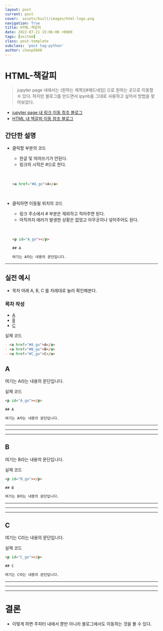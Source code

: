 ```yaml
---
layout: post  
current: post  
cover:  assets/built/images/html-logo.png  
navigation: True  
title: HTML-책갈피   
date: 2022-07-21 15:06:00 +0900  
tags: [exitem]  
class: post-template  
subclass: 'post tag-python'  
author: chanp5660  
---
```


# HTML-책갈피  

> jupyter page 내에서는 (원하는 제목)[#헤드네임] 으로 원하는 곳으로 이동할 수 있다. 하지만 블로그를 만드면서 ipynb을 그대로 사용하고 싶어서 방법을 찾아보았다.

- [jupyter page 내 링크 이동 참조 블로그](https://jojelly.tistory.com/115?category=952057)
- [HTML 내 책갈피 이동 참조 블로그](https://heekng.tistory.com/44)




## 간단한 설명

- 클릭할 부분의 코드
    - 한글 및 띄어쓰기가 안된다.  
    - 링크의 시작은 #으로 한다.
    <br>    
    <br> 
    
    ```html
    <a href="#A_go">A</a>
    ```
<br>

- 클릭하면 이동될 위치의 코드  
    - 링크 주소에서 # 부분은 제외하고 적어주면 된다.
    - 아직까지 에러가 발생한 상황은 없었고 아무곳이나 넣어주어도 된다.  
    <br>    
    <br>  
    
    ```html  
    <p id="A_go"></p>

    ## A

    여기는 A라는 내용의 문단입니다.
    ```


---
## 실전 예시

- 목차 아래 A, B, C 를 차례대로 눌러 확인해본다.

### 목차 작성

- <a href="#A_go">A</a>
- <a href="#B_go">B</a>
- <a href="#C_go">C</a>

실제 코드  

```markdown
- <a href="#A_go">A</a>
- <a href="#B_go">B</a>
- <a href="#C_go">C</a>
```


<p id="A_go"></p>

## A

여기는 A라는 내용의 문단입니다.

실제 코드   

```html
<p id="A_go"></p>

## A

여기는 A라는 내용의 문단입니다.
```

---
---
---

<p id="B_go"></p>

## B

여기는 B라는 내용의 문단입니다.


실제 코드   

```html
<p id="B_go"></p>

## B

여기는 B라는 내용의 문단입니다.
```

---
---
---

<p id="C_go"></p>

## C

여기는 C라는 내용의 문단입니다.


실제 코드   

```html
<p id="C_go"></p>

## C

여기는 C라는 내용의 문단입니다.
```

---
---
---

# 결론 

- 이렇게 하면 주피터 내에서 뿐만 아니라 블로그에서도 이동하는 것을 볼 수 있다.
